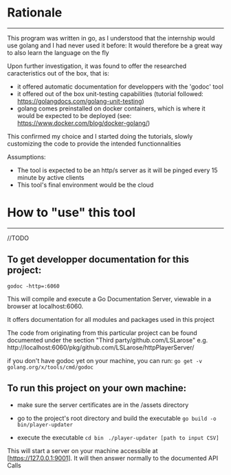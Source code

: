 # Rationale
*****
This program was written in go, as I understood that the internship would use golang and I had never used it before: It would therefore be a great way to also learn the language on the fly

Upon further investigation, it was found to offer the researched caracteristics out of the box, that is:
- it offered automatic documentation for developpers with the 'godoc' tool
- it offered out of the box unit-testing capabilities (tutorial followed: https://golangdocs.com/golang-unit-testing)
- golang comes preinstalled on docker containers, which is where it would be expected to be deployed (see: https://www.docker.com/blog/docker-golang/)

This confirmed my choice and I started doing the tutorials, slowly customizing the code to provide the intended functionnalities

Assumptions:
 - The tool is expected to be an http/s server as it will be pinged every 15 minute by active clients
 - This tool's final environment would be the cloud

# How to "use" this tool
*****
//TODO

## To get developper documentation for this project:
`godoc -http=:6060`

This will compile and execute a Go Documentation Server, viewable in a browser at localhost:6060.

It offers documentation for all modules and packages used in this project

The code from originating from this particular project can be found documented under the section "Third party/github.com/LSLarose"
e.g. http://localhost:6060/pkg/github.com/LSLarose/httpPlayerServer/

if you don't have godoc yet on your machine, you can run:
`go get -v  golang.org/x/tools/cmd/godoc`

## To run this project on your own machine:
- make sure the server certificates are in the /assets directory

- go to the project's root directory and build the executable
    `go build -o bin/player-updater`

- execute the executable
    `cd bin `
    `./player-updater [path to input CSV]`

This will start a server on your machine accessible at [https://127.0.0.1:9001].
It will then answer normally to the documented API Calls

